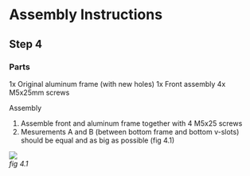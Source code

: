 # Assembly Instructions

## Step 4

### Parts

1x Original aluminum frame (with new holes)
1x Front assembly
4x M5x25mm screws

Assembly

1.  Assemble front and aluminum frame together with 4 M5x25 screws
1.  Mesurements A and B (between bottom frame and bottom v-slots) should be equal and as big as possible (fig 4.1)

![](img/assembly_instructions/fig4.1.png)\
*fig 4.1*